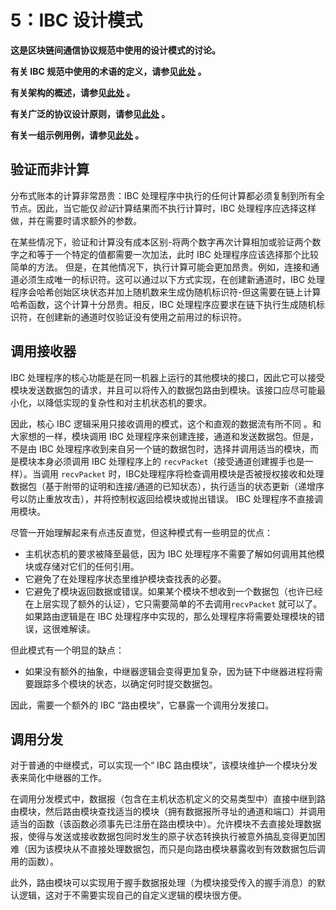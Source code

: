 # 5：IBC 设计模式

**这是区块链间通信协议规范中使用的设计模式的讨论。**

**有关 IBC 规范中使用的术语的定义，请参见[此处](./1_IBC_TERMINOLOGY.md) 。**

**有关架构的概述，请参见[此处](./2_IBC_ARCHITECTURE.md) 。**

**有关广泛的协议设计原则，请参见[此处](./3_IBC_DESIGN_PRINCIPLES.md) 。**

**有关一组示例用例，请参见[此处](./4_IBC_USECASES.md) 。**

## 验证而非计算

分布式账本的计算非常昂贵：IBC 处理程序中执行的任何计算都必须复制到所有全节点。因此，当它能仅*验证*计算结果而不执行计算时，IBC 处理程序应选择这样做，并在需要时请求额外的参数。

在某些情况下，验证和计算没有成本区别-将两个数字再次计算相加或验证两个数字之和等于一个特定的值都需要一次加法，此时 IBC 处理程序应该选择那个比较简单的方法。
但是，在其他情况下，执行计算可能会更加昂贵。例如，连接和通道必须生成唯一的标识符。这可以通过以下方式实现，在创建新通道时，IBC 处理程序会哈希创始区块状态并加上随机数来生成伪随机标识符-但这需要在链上计算哈希函数，这个计算十分昂贵。相反，IBC 处理程序应要求在链下执行生成随机标识符，在创建新的通道时仅验证没有使用之前用过的标识符。

## 调用接收器

IBC 处理程序的核心功能是在同一机器上运行的其他模块的接口，因此它可以接受模块发送数据包的请求，并且可以将传入的数据包路由到模块。该接口应尽可能最小化，以降低实现的复杂性和对主机状态机的要求。

因此，核心 IBC 逻辑采用只接收调用的模式，这个和直观的数据流有所不同
。和大家想的一样，模块调用 IBC 处理程序来创建连接，通道和发送数据包。但是，不是由 IBC 处理程序收到来自另一个链的数据包时，选择并调用适当的模块，而是模块本身必须调用 IBC 处理程序上的 `recvPacket`（接受通道创建握手也是一样）。当调用 `recvPacket`  时，IBC处理程序将检查调用模块是否被授权接收和处理数据包（基于附带的证明和连接/通道的已知状态），执行适当的状态更新（递增序号以防止重放攻击），并将控制权返回给模块或抛出错误。
IBC 处理程序不直接调用模块。

尽管一开始理解起来有点违反直觉，但这种模式有一些明显的优点：

- 主机状态机的要求被降至最低，因为 IBC 处理程序不需要了解如何调用其他模块或存储对它们的任何引用。
- 它避免了在处理程序状态里维护模块查找表的必要。
- 它避免了模块返回数据或错误。如果某个模块不想收到一个数据包（也许已经在上层实现了额外的认证），它只需要简单的不去调用`recvPacket` 就可以了。如果路由逻辑是在 IBC 处理程序中实现的，那么处理程序将需要处理模块的错误，这很难解读。

但此模式有一个明显的缺点：

- 如果没有额外的抽象，中继器逻辑会变得更加复杂，因为链下中继器进程将需要跟踪多个模块的状态，以确定何时提交数据包。

因此，需要一个额外的 IBC “路由模块”，它暴露一个调用分发接口。

## 调用分发

对于普通的中继模式，可以实现一个“ IBC 路由模块”，该模块维护一个模块分发表来简化中继器的工作。

在调用分发模式中，数据报（包含在主机状态机定义的交易类型中）直接中继到路由模块，然后路由模块查找适当的模块（拥有数据报所寻址的通道和端口）并调用适当的函数（该函数必须事先已注册在路由模块中）。允许模块不去直接处理数据报，使得与发送或接收数据包同时发生的原子状态转换执行被意外搞乱变得更加困难（因为该模块从不直接处理数据包，而只是向路由模块暴露收到有效数据包后调用的函数）。

此外，路由模块可以实现用于握手数据报处理（为模块接受传入的握手消息）的默认逻辑，这对于不需要实现自己的自定义逻辑的模块很方便。
